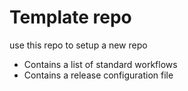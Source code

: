 # Template repo

use this repo to setup a new repo

- Contains a list of standard workflows
- Contains a release configuration file